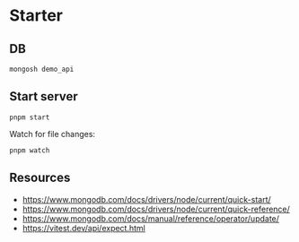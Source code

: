 # Starter

## DB

```
mongosh demo_api
```

## Start server

```
pnpm start
```

Watch for file changes:

```
pnpm watch
```

## Resources

- https://www.mongodb.com/docs/drivers/node/current/quick-start/
- https://www.mongodb.com/docs/drivers/node/current/quick-reference/
- https://www.mongodb.com/docs/manual/reference/operator/update/
- https://vitest.dev/api/expect.html
